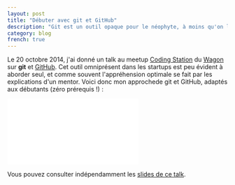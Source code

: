 ```yaml
---
layout: post
title: "Débuter avec git et GitHub"
description: "Git est un outil opaque pour le néophyte, à moins qu'on lui présente par le bon bout"
category: blog
french: true
---
```


Le 20 octobre 2014, j'ai donné un talk au meetup [Coding Station](http://www.meetup.com/Le-Wagon-Paris-Coding-Station) du [Wagon](http://www.lewagon.org) sur **git** et [GitHub](http://www.github.com). Cet outil
omniprésent dans les startups est peu évident à aborder seul, et comme souvent l'appréhension
optimale se fait par les explications d'un mentor. Voici donc mon approchede git et GitHub,
adaptés aux débutants (zéro prérequis !) :

<div class="video-wrapper">
  <div class="video-wrapper-inner">
    <iframe src="//www.youtube.com/embed/V6Zo68uQPqE" frameborder="0" allowfullscreen></iframe>
  </div>
</div>

Vous pouvez consulter indépendamment les [slides de ce talk](http://workshops.lewagon.org/workshops/git-github/index.html).